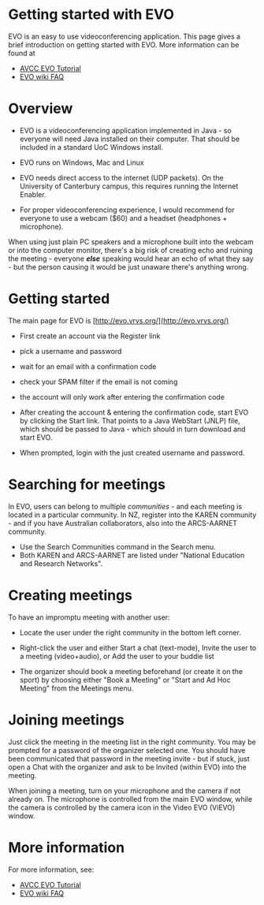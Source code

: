 # Getting started with EVO

EVO is an easy to use videoconferencing application.  This page gives a brief introduction on getting started with EVO.  More information can be found at

- [AVCC EVO Tutorial](http://avcc.karen.net.nz/tutorials/evo-overview)
- [EVO wiki FAQ](http://evo-wiki.cern.ch/twiki/bin/view/FAQ/WebHome)

# Overview

- EVO is a videoconferencing application implemented in Java - so everyone will need Java installed on their computer.  That should be included in a standard UoC Windows install.

- EVO runs on Windows, Mac and Linux

- EVO needs direct access to the internet (UDP packets).  On the University of Canterbury campus, this requires running the Internet Enabler.

- For proper videoconferencing experience, I would recommend for everyone to use a webcam ($60) and a headset (headphones + microphone).

When using just plain PC speakers and a microphone built into the webcam or into the computer monitor, there's a big risk of creating echo and ruining the meeting - everyone ***else*** speaking would hear an echo of what they say - but the person causing it would be just unaware there's anything wrong.

# Getting started

The main page for EVO is [http://evo.vrvs.org/](http://evo.vrvs.org/)

- First create an account via the Register link
	
- pick a username and password
- wait for an email with a confirmation code
- check your SPAM filter if the email is not coming
- the account will only work after entering the confirmation code

- After creating the account & entering the confirmation code, start EVO by clicking the Start link.  That points to a Java WebStart (JNLP) file, which should be passed to Java - which should in turn download and start EVO.
	
- When prompted, login with the just created username and password.

# Searching for meetings

In EVO, users can belong to multiple *communities* - and each meeting is located in a particular community.  In NZ, register into the KAREN community - and if you have Australian collaborators, also into the ARCS-AARNET community.

- Use the Search Communities command in the Search menu.
- Both KAREN and ARCS-AARNET are listed under "National Education and Research Networks".

# Creating meetings

To have an impromptu meeting with another user:

- Locate the user under the right community in the bottom left corner.
- Right-click the user and either Start a chat (text-mode), Invite the user to a meeting (video+audio), or Add the user to your buddie list

- The organizer should book a meeting beforehand (or create it on the sport) by choosing either "Book a Meeting" or "Start and Ad Hoc Meeting" from the Meetings menu.

# Joining meetings

Just click the meeting in the meeting list in the right community.  You may be prompted for a password of the organizer selected one.  You should have been communicated that password in the meeting invite - but if stuck, just open a Chat with the organizer and ask to be Invited (within EVO) into the meeting.

When joining a meeting, turn on your microphone and the camera if not already on.  The microphone is controlled from the main EVO window, while the camera is controlled by the camera icon in the Video EVO (ViEVO) window.

# More information

For more information, see:

- [AVCC EVO Tutorial](http://avcc.karen.net.nz/tutorials/evo-overview)
- [EVO wiki FAQ](http://evo-wiki.cern.ch/twiki/bin/view/FAQ/WebHome)
